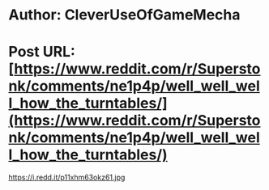 # Author: CleverUseOfGameMecha
# Post URL: [https://www.reddit.com/r/Superstonk/comments/ne1p4p/well_well_well_how_the_turntables/](https://www.reddit.com/r/Superstonk/comments/ne1p4p/well_well_well_how_the_turntables/)


https://i.redd.it/p11xhm63okz61.jpg